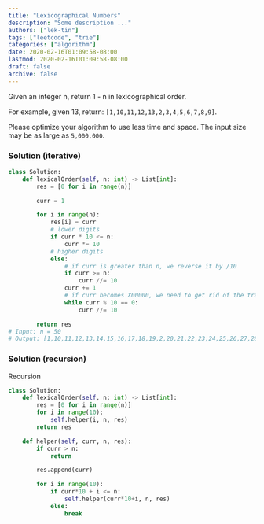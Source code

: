 ```yaml
---
title: "Lexicographical Numbers"
description: "Some description ..."
authors: ["lek-tin"]
tags: ["leetcode", "trie"]
categories: ["algorithm"]
date: 2020-02-16T01:09:58-08:00
lastmod: 2020-02-16T01:09:58-08:00
draft: false
archive: false
---
```

Given an integer n, return 1 - n in lexicographical order.  

For example, given 13, return: `[1,10,11,12,13,2,3,4,5,6,7,8,9]`.  

Please optimize your algorithm to use less time and space. The input size may be as large as `5,000,000`.  

### Solution (iterative)

```python
class Solution:
    def lexicalOrder(self, n: int) -> List[int]:
        res = [0 for i in range(n)]

        curr = 1

        for i in range(n):
            res[i] = curr
            # lower digits
            if curr * 10 <= n:
                curr *= 10
            # higher digits
            else:
                # if curr is greater than n, we reverse it by /10
                if curr >= n:
                    curr //= 10
                curr += 1
                # if curr becomes X00000, we need to get rid of the trailing 0's
                while curr % 10 == 0:
                    curr //= 10

        return res
# Input: n = 50
# Output: [1,10,11,12,13,14,15,16,17,18,19,2,20,21,22,23,24,25,26,27,28,29,3,30,31,32,33,34,35,36,37,38,39,4,40,41,42,43,44,45,46,47,48,49,5,50,6,7,8,9]
```

### Solution (recursion)

Recursion
```python
class Solution:
    def lexicalOrder(self, n: int) -> List[int]:
        res = [0 for i in range(n)]
        for i in range(10):
            self.helper(i, n, res)
        return res

    def helper(self, curr, n, res):
        if curr > n:
            return

        res.append(curr)

        for i in range(10):
            if curr*10 + i <= n:
                self.helper(curr*10+i, n, res)
            else:
                break
```
